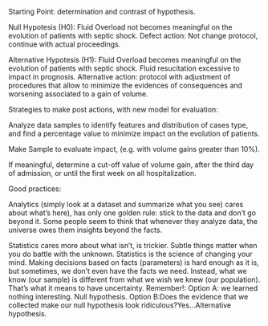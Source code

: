 Starting Point: determination and contrast of hypothesis.

Null Hypotesis (H0): Fluid Overload not becomes meaningful on the evolution of patients with septic shock.
Defect action: Not change protocol, continue with actual proceedings.

Alternative Hypotesis (H1): Fluid Overload becomes meaningful on the evolution of patients with septic shock. Fluid resucitation excessive to impact in prognosis.
Alternative action: protocol with adjustment of procedures that allow to minimize the evidences of consequences and worsening associated to a gain of volume.

Strategies to make post actions, with new model for evaluation:

Analyze data samples to identify features and distribution of cases type, and find a percentage value to minimize impact on the evolution of patients.

Make Sample to evaluate impact, (e.g. with volume gains greater than 10%).

If meaningful, determine a cut-off value of volume gain, after the third day of admission, or until the first week on all hospitalization.



Good practices:

Analytics (simply look at a dataset and summarize what you see) cares about what’s here), has only one golden rule: stick to the data and don’t go beyond it. Some people seem to think that whenever they analyze data, the universe owes them insights beyond the facts.

Statistics cares more about what isn’t, is trickier. Subtle things matter when you do battle with the unknown.
Statistics is the science of changing your mind. Making decisions based on facts (parameters) is hard enough as it is, but sometimes, we don’t even have the facts we need. Instead, what we know (our sample) is different from what we wish we knew (our population). That’s what it means to have uncertainty. Remember!:
Option A: we learned nothing interesting. Null hypothesis.
Option B:Does the evidence that we collected make our null hypothesis look ridiculous?Yes...Alternative hypothesis.
